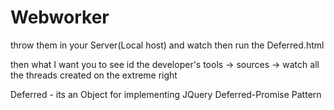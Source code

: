 # Webworker

throw them in your Server(Local host) and watch then run the Deferred.html

then what I want you to see id the developer's tools -> sources -> watch all the threads created on the extreme right

Deferred - its an Object for implementing JQuery Deferred-Promise Pattern

